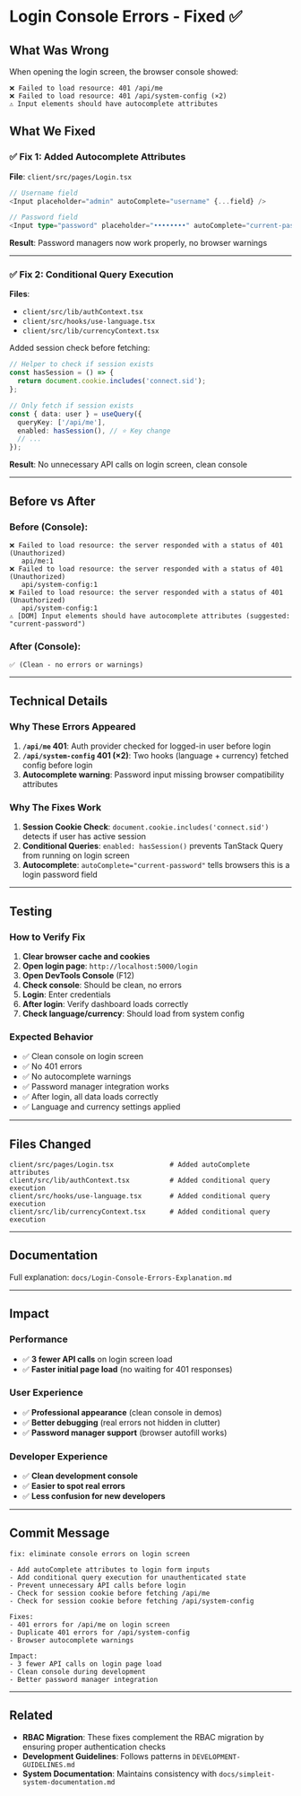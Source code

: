 # Login Console Errors - Fixed ✅

## What Was Wrong

When opening the login screen, the browser console showed:
```
❌ Failed to load resource: 401 /api/me
❌ Failed to load resource: 401 /api/system-config (×2)
⚠️ Input elements should have autocomplete attributes
```

## What We Fixed

### ✅ Fix 1: Added Autocomplete Attributes
**File**: `client/src/pages/Login.tsx`

```typescript
// Username field
<Input placeholder="admin" autoComplete="username" {...field} />

// Password field
<Input type="password" placeholder="••••••••" autoComplete="current-password" {...field} />
```

**Result**: Password managers now work properly, no browser warnings

---

### ✅ Fix 2: Conditional Query Execution
**Files**: 
- `client/src/lib/authContext.tsx`
- `client/src/hooks/use-language.tsx`
- `client/src/lib/currencyContext.tsx`

Added session check before fetching:
```typescript
// Helper to check if session exists
const hasSession = () => {
  return document.cookie.includes('connect.sid');
};

// Only fetch if session exists
const { data: user } = useQuery({
  queryKey: ['/api/me'],
  enabled: hasSession(), // ⭐ Key change
  // ...
});
```

**Result**: No unnecessary API calls on login screen, clean console

---

## Before vs After

### Before (Console):
```
❌ Failed to load resource: the server responded with a status of 401 (Unauthorized)
   api/me:1
❌ Failed to load resource: the server responded with a status of 401 (Unauthorized)
   api/system-config:1
❌ Failed to load resource: the server responded with a status of 401 (Unauthorized)
   api/system-config:1
⚠️ [DOM] Input elements should have autocomplete attributes (suggested: "current-password")
```

### After (Console):
```
✅ (Clean - no errors or warnings)
```

---

## Technical Details

### Why These Errors Appeared

1. **`/api/me` 401**: Auth provider checked for logged-in user before login
2. **`/api/system-config` 401 (×2)**: Two hooks (language + currency) fetched config before login
3. **Autocomplete warning**: Password input missing browser compatibility attributes

### Why The Fixes Work

1. **Session Cookie Check**: `document.cookie.includes('connect.sid')` detects if user has active session
2. **Conditional Queries**: `enabled: hasSession()` prevents TanStack Query from running on login screen
3. **Autocomplete**: `autoComplete="current-password"` tells browsers this is a login password field

---

## Testing

### How to Verify Fix

1. **Clear browser cache and cookies**
2. **Open login page**: `http://localhost:5000/login`
3. **Open DevTools Console** (F12)
4. **Check console**: Should be clean, no errors
5. **Login**: Enter credentials
6. **After login**: Verify dashboard loads correctly
7. **Check language/currency**: Should load from system config

### Expected Behavior

- ✅ Clean console on login screen
- ✅ No 401 errors
- ✅ No autocomplete warnings
- ✅ Password manager integration works
- ✅ After login, all data loads correctly
- ✅ Language and currency settings applied

---

## Files Changed

```
client/src/pages/Login.tsx              # Added autoComplete attributes
client/src/lib/authContext.tsx          # Added conditional query execution
client/src/hooks/use-language.tsx       # Added conditional query execution
client/src/lib/currencyContext.tsx      # Added conditional query execution
```

---

## Documentation

Full explanation: `docs/Login-Console-Errors-Explanation.md`

---

## Impact

### Performance
- ✅ **3 fewer API calls** on login screen load
- ✅ **Faster initial page load** (no waiting for 401 responses)

### User Experience
- ✅ **Professional appearance** (clean console in demos)
- ✅ **Better debugging** (real errors not hidden in clutter)
- ✅ **Password manager support** (browser autofill works)

### Developer Experience
- ✅ **Clean development console**
- ✅ **Easier to spot real errors**
- ✅ **Less confusion for new developers**

---

## Commit Message

```
fix: eliminate console errors on login screen

- Add autoComplete attributes to login form inputs
- Add conditional query execution for unauthenticated state
- Prevent unnecessary API calls before login
- Check for session cookie before fetching /api/me
- Check for session cookie before fetching /api/system-config

Fixes:
- 401 errors for /api/me on login screen
- Duplicate 401 errors for /api/system-config
- Browser autocomplete warnings

Impact:
- 3 fewer API calls on login page load
- Clean console during development
- Better password manager integration
```

---

## Related

- **RBAC Migration**: These fixes complement the RBAC migration by ensuring proper authentication checks
- **Development Guidelines**: Follows patterns in `DEVELOPMENT-GUIDELINES.md`
- **System Documentation**: Maintains consistency with `docs/simpleit-system-documentation.md`
